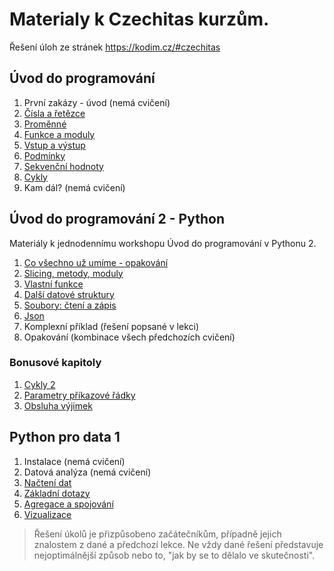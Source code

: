 # Materialy k Czechitas kurzům.

Řešení úloh ze stránek https://kodim.cz/#czechitas

## Úvod do programování

1. První zakázy - úvod (nemá cvičení)
2. [Čísla a řetězce](udp_1/cisla_retezce.md)
3. [Proměnné](udp_1/promenne.md)
4. [Funkce a moduly](udp_1/funkce_moduly.md)
5. [Vstup a výstup](udp_1/vstup_vystup.md)
6. [Podmínky](udp_1/podminky.md)
7. [Sekvenční hodnoty](udp_1/sekvence.md)
8. [Cykly](udp_1/cykly.md)
9. Kam dál? (nemá cvičení)

## Úvod do programování 2 - Python

Materiály k jednodennímu workshopu Úvod do programování v Pythonu 2.

1. [Co všechno už umíme - opakování](udp_2/co_umime.md)
2. [Slicing, metody, moduly](udp_2/slicing_metody_moduly.md)
3. [Vlastní funkce](udp_2/funkce.md)
4. [Další datové struktury](udp_2/datove_struktury.md)
5. [Soubory: čtení a zápis](udp_2/soubory_cteni_zapis.md)
6. [Json](udp_2/json.md)
7. Komplexní příklad (řešení popsané v lekci)
8. Opakování (kombinace všech předchozích cvičení)

### Bonusové kapitoly

1. [Cykly 2](udp_2/cykly_2.md)
2. [Parametry příkazové řádky](udp_2/prikazova_radka.md)
3. [Obsluha výjimek](udp_2/vyjimky.md)

## Python pro data 1

1. Instalace (nemá cvičení)
2. Datová analýza (nemá cvičení)
3. [Načtení dat](data_1/nacteni_dat.md)
4. [Základní dotazy](data_1/zakladni_dotazy.md)
5. [Agregace a spojování](data_1/agregace_spojovani.md)
6. [Vizualizace](data_1/vizualizace.md)

> Řešení úkolů je přizpůsobeno začátečníkům, případně jejich znalostem z dané a předchozí lekce.
> Ne vždy dané řešení představuje nejoptimálnější způsob nebo to, "jak by se to dělalo ve skutečnosti".